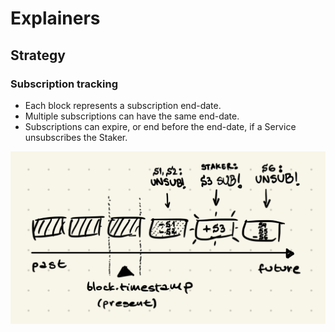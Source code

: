 # Explainers

## Strategy

### Subscription tracking

- Each block represents a subscription end-date.
- Multiple subscriptions can have the same end-date. 
- Subscriptions can expire, or end before the end-date, if a Service unsubscribes the Staker.

![Demo](../img/explainers/strategy_subscriptions.jpeg)